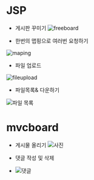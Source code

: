 # JSP

- 게시판 꾸미기
![freeboard](https://github.com/soo-jin-lim/JSP/assets/123914453/a60c5234-fa4e-4512-ae25-4d2f70523ea2)

- 한번의 맵핑으로 여러번 요청하기
  
![maping](https://github.com/soo-jin-lim/JSP/assets/123914453/18adc4ee-c11a-43a0-bfe2-9074520a0c27)

- 파일 업로드
  
![fileupload](https://github.com/soo-jin-lim/JSP/assets/123914453/69e5a5b5-1590-4126-ae1f-6a6caa38fbc3)

- 파일목록& 다운하기

![파일 목록](https://github.com/soo-jin-lim/JSP/assets/123914453/eb33873f-8ce9-4e61-b15b-a12301b348b7)

# mvcboard

- 게시물 올리기
![사진](https://github.com/soo-jin-lim/JSP/assets/123914453/72b41878-5321-44f1-b5a9-69f551ec90cd)


- 댓글 작성 및 삭제

- ![댓글](https://github.com/soo-jin-lim/JSP/assets/123914453/992029b2-e1ad-4580-badd-67f6ed87e91e)
